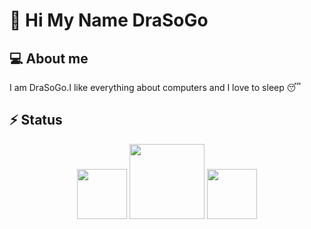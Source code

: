 # 👋 Hi My Name DraSoGo
<!--
## 📞 Contact me

[![discord](https://img.shields.io/badge/Discord-5865F2?style=flat&logo=Discord&logoColor=FFFFFF)][discord]
[![instagram](https://img.shields.io/badge/Instagram-E4405F?style=flat&logo=instagram&logoColor=FFFFFF)][instagram]
[![line](https://img.shields.io/badge/LINE-00C300?style=flat&logo=line&logoColor=FFFFFF)][line]-->

## 💻 About me

I am DraSoGo.I like everything about computers and I love to sleep 😴

## ⚡ Status

<div align="center">
  <img src = "https://github-readme-stats.vercel.app/api/top-langs/?username=DraSoGo&layout=compact&theme=midnight-purple" height="80">
  <img src = "https://github-readme-stats.vercel.app/api?username=DraSoGo&show_icons=true&theme=midnight-purple" height="120">
  <img src = "https://github-readme-stats.vercel.app/api/pin/?username=DraSoGo&repo=MY-CODE-CP&theme=midnight-purple&show_owner)](https://github.com/DraSoGo/MY-CODE-CP" height="80">
</div>


[discord]:https://discordapp.com/users/738910545951850578
[instagram]:https://www.instagram.com/guntinun_sawatdeekub/
[line]:https://line.me/ti/p/~gungun4771
<!--
**DraSoGo/DraSoGo** is a ✨ _special_ ✨ repository because its `README.md` (this file) appears on your GitHub profile.

Here are some ideas to get you started:

- 🔭 I’m currently working on ...
- 🌱 I’m currently learning ...
- 👯 I’m looking to collaborate on ...
- 🤔 I’m looking for help with ...
- 💬 Ask me about ...
- 📫 How to reach me: ...
- 😄 Pronouns: ...
- ⚡ Fun fact: ...
-->
